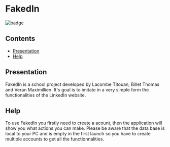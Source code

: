 # FakedIn

![badge](https://github.com/titouanlacombe/FakedIn/workflows/Test%20master/badge.svg)

## Contents

- [Presentation](#presentation)
- [Help](#Help)

## Presentation

FakedIn is a school project developed by Lacombe Titouan, Billet Thomas and Veran Maximillien. It's goal is to imitate in a very simple form the functionalities of the LinkedIn website.

## Help

To use FakedIn you firstly need to create a acount, then the application will show you what actions you can make. Please be aware that the data base is local to your PC and is empty in the first launch so you have to create multiple accounts to get all the functionnalities.
